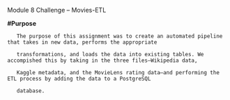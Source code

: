  Module 8 Challenge – Movies-ETL
 
**#Purpose**

       The purpose of this assignment was to create an automated pipeline that takes in new data, performs the appropriate 
       
       transformations, and loads the data into existing tables. We accompished this by taking in the three files—Wikipedia data, 
       
       Kaggle metadata, and the MovieLens rating data—and performing the ETL process by adding the data to a PostgreSQL 
       
       database.